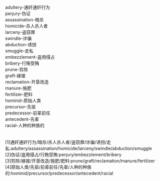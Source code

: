 adultery-通奸通奸行为<br>
perjury-伪证<br>
assassination-暗杀<br>
homicide-杀人杀人者<br>
larceny-盗窃罪<br>
swindle-诈骗<br>
abduction-诱拐<br>
smuggle-走私<br>
embezzlement-盗用侵占<br>
bribery-行贿受贿<br>
prune-剪除<br>
graft-嫁接<br>
reclamation-开垦改造<br>
manure-施肥<br>
fertilizer-肥料<br>
hominid-原始人类<br>
precursor-先驱<br>
predecessor-前辈前任<br>
antecedent-先辈<br>
racial-人种的种族的<br>
<br>
<br>
[1]通奸通奸行为/暗杀/杀人杀人者/盗窃罪/诈骗/诱拐/走私:adultery/assassination/homicide/larceny/swindle/abduction/smuggle<br>
[2]伪证/盗用侵占/行贿受贿:perjury/embezzlement/bribery<br>
[3]剪除/嫁接/开垦改造/施肥/肥料:prune/graft/reclamation/manure/fertilizer<br>
[4]原始人类/先驱/前辈前任/先辈/人种的种族的:hominid/precursor/predecessor/antecedent/racial<br>
<br>
<br>